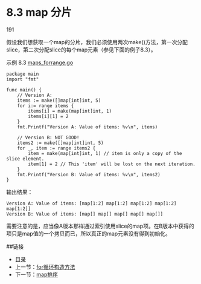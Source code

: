 # 8.3 map 分片

191

假设我们想获取一个map的分片，我们必须使用两次make()方法，第一次分配slice，第二次分配slice的每个map元素（参见下面的例子8.3）。

示例 8.3 [maps_forrange.go](examples/chapter_8/maps_forrange.go)

    package main
    import "fmt"

    func main() {
    	// Version A:
    	items := make([]map[int]int, 5)
    	for i:= range items {
    		items[i] = make(map[int]int, 1)
    		items[i][1] = 2
    	}
    	fmt.Printf("Version A: Value of items: %v\n", items)

    	// Version B: NOT GOOD!
    	items2 := make([]map[int]int, 5)
    	for _, item := range items2 {
    		item = make(map[int]int, 1) // item is only a copy of the slice element.
    		item[1] = 2 // This 'item' will be lost on the next iteration.
    	}
    	fmt.Printf("Version B: Value of items: %v\n", items2)
    }

输出结果：

	Version A: Value of items: [map[1:2] map[1:2] map[1:2] map[1:2] map[1:2]]
	Version B: Value of items: [map[] map[] map[] map[] map[]]

需要注意的是，应当像A版本那样通过索引使用slice的map项。在B版本中获得的项只是map值的一个拷贝而已，所以真正的map元素没有得到初始化。

##链接
- [目录](directory.md)
- 上一节：[for循环构造方法](08.3.md)
- 下一节：[map排序](08.5.md)
